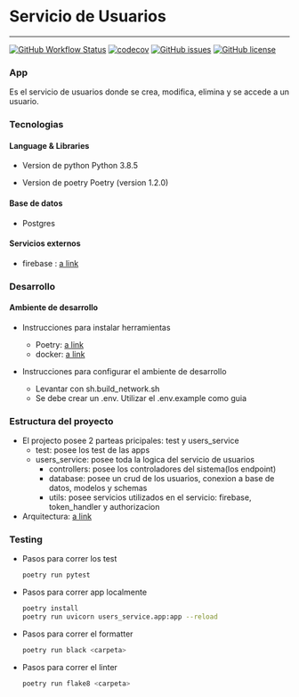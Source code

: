 # Servicio de Usuarios
---

[![GitHub Workflow Status](https://github.com/Fifiuba/users-service/actions/workflows/test_action.yml/badge.svg?event=push)](https://github.com/Fifiuba/users-service/commits/main)
[![codecov](https://codecov.io/gh/Fifiuba/users-service/branch/main/graph/badge.svg?token=WQLIP37828)](https://codecov.io/gh/Fifiuba/users-service)
[![GitHub issues](https://img.shields.io/github/issues/Fifiuba/users-service?&style=flat-square)](https://github.com/Fifiuba/users-service/issues)
[![GitHub license](https://img.shields.io/github/license/Fifiuba/users-service?&style=flat-square)](https://github.com/Fifiuba/users-service/blob/main/LICENSE)

### App

Es el servicio de usuarios donde se crea, modifica, elimina y se accede a un usuario.

### Tecnologias 

#### Language & Libraries
* Version de python Python 3.8.5

* Version de poetry Poetry (version 1.2.0)

#### Base de datos

* Postgres

#### Servicios externos

* firebase : [a link](https://console.firebase.google.com/u/0/project/user-service-9def8/overview)


### Desarrollo 

#### Ambiente de desarrollo 

* Instrucciones para instalar herramientas
    * Poetry: [a link](https://python-poetry.org/docs/)
    * docker: [a link](https://docs.docker.com/compose/install/)

* Instrucciones para configurar el ambiente de desarrollo
    * Levantar con sh.build_network.sh
    * Se debe crear un .env. Utilizar el .env.example como guia 

### Estructura del proyecto
* El projecto posee 2 parteas pricipales: test y users_service
    * test: posee los test de las apps
    * users_service: posee toda la logica del servicio de usuarios
        * controllers: posee los controladores del sistema(los endpoint)
        * database: posee un crud de los usuarios, conexion a base de datos, modelos y schemas
        * utils: posee servicios utilizados en el servicio: firebase, token_handler y authorizacion
* Arquitectura: [a link](https://lucid.app/lucidchart/2b0082b4-0986-4100-94b0-df16a620bc21/edit?invitationId=inv_221440e6-e888-4abd-a513-a07c1c196692&page=0_0#)

### Testing

* Pasos para correr los test
    ```bash
    poetry run pytest
    ```
* Pasos para correr app localmente
    ```bash
    poetry install
    poetry run uvicorn users_service.app:app --reload
    ```

* Pasos para correr el formatter
    ```bash
    poetry run black <carpeta>
    ```
* Pasos para correr el linter
    ```bash
    poetry run flake8 <carpeta>
    ```

